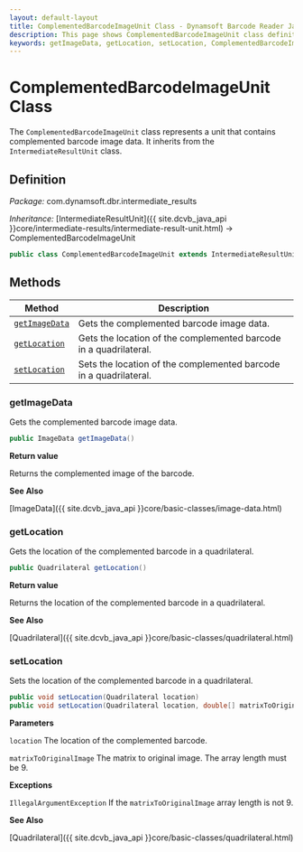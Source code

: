 ```yaml
---
layout: default-layout
title: ComplementedBarcodeImageUnit Class - Dynamsoft Barcode Reader Java Edition API Reference
description: This page shows ComplementedBarcodeImageUnit class definition of Dynamsoft Barcode Reader SDK Java Edition.
keywords: getImageData, getLocation, setLocation, ComplementedBarcodeImageUnit, api reference
---
```

# ComplementedBarcodeImageUnit Class
The `ComplementedBarcodeImageUnit` class represents a unit that contains complemented barcode image data. It inherits from the `IntermediateResultUnit` class.

## Definition

*Package:* com.dynamsoft.dbr.intermediate_results

*Inheritance:* [IntermediateResultUnit]({{ site.dcvb_java_api }}core/intermediate-results/intermediate-result-unit.html) -> ComplementedBarcodeImageUnit

```java
public class ComplementedBarcodeImageUnit extends IntermediateResultUnit
```

## Methods

| Method                            | Description |
|-----------------------------------|-------------|
| [`getImageData`](#getimagedata) | Gets the complemented barcode image data.|
| [`getLocation`](#getlocation) | Gets the location of the complemented barcode in a quadrilateral.|
| [`setLocation`](#setlocation) | Sets the location of the complemented barcode in a quadrilateral.|

### getImageData

Gets the complemented barcode image data.

```java
public ImageData getImageData()
```

**Return value**

Returns the complemented image of the barcode.

**See Also**

[ImageData]({{ site.dcvb_java_api }}core/basic-classes/image-data.html)

### getLocation

Gets the location of the complemented barcode in a quadrilateral.

```java
public Quadrilateral getLocation()
```

**Return value**

Returns the location of the complemented barcode in a quadrilateral.

**See Also**

[Quadrilateral]({{ site.dcvb_java_api }}core/basic-classes/quadrilateral.html)

### setLocation

Sets the location of the complemented barcode in a quadrilateral.

```java
public void setLocation(Quadrilateral location)
public void setLocation(Quadrilateral location, double[] matrixToOriginalImage)
```

**Parameters**

`location` The location of the complemented barcode.

`matrixToOriginalImage` The matrix to original image. The array length must be 9.

**Exceptions**

`IllegalArgumentException` If the `matrixToOriginalImage` array length is not 9.

**See Also**

[Quadrilateral]({{ site.dcvb_java_api }}core/basic-classes/quadrilateral.html)

